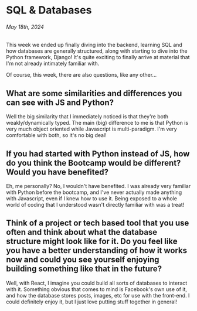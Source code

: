 # SQL & Databases
###### May 18th, 2024

This week we ended up finally diving into the backend, learning SQL and how databases are generally structured, along with starting to dive into the Python framework, Django! It's quite exciting to finally arrive at material that I'm not already intimately familiar with.

Of course, this week, there are also questions, like any other...

## What are some similarities and differences you can see with JS and Python?

Well the big similarity that I immediately noticed is that they're both weakly/dynamically typed. The main (big) difference to me is that Python is very much object oriented while Javascript is multi-paradigm. I'm very comfortable with both, so it's no big deal!

## If you had started with Python instead of JS, how do you think the Bootcamp would be different? Would you have benefited?

Eh, me personally? No, I wouldn't have benefited. I was already very familiar with Python before the bootcamp, and I've never actually made anything with Javascript, even if I knew how to use it. Being exposed to a whole world of coding that I understood wasn't directly familiar with was a treat!

## Think of a project or tech based tool that you use often and think about what the database structure might look like for it. Do you feel like you have a better understanding of how it works now and could you see yourself enjoying building something like that in the future? 

Well, with React, I imagine you could build all sorts of databases to interact with it. Something obvious that comes to mind is Facebook's own use of it, and how the database stores posts, images, etc for use with the front-end. I could definitely enjoy it, but I just love putting stuff together in general!